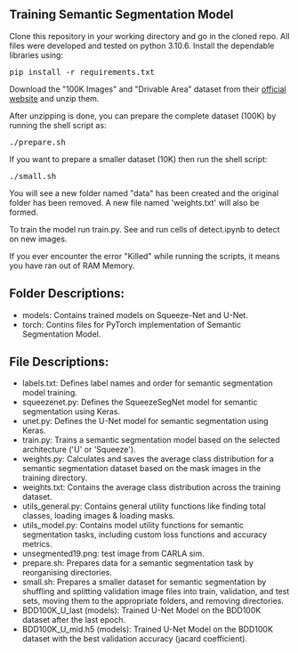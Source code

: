 ## Training Semantic Segmentation Model 

Clone this repository in your working directory and go in the cloned repo.
All files were developed and tested on python 3.10.6. Install the dependable libraries using:

<pre>
pip install -r requirements.txt
</pre>

Download the "100K Images" and "Drivable Area" dataset from their [official website](https://www.vis.xyz/bdd100k/) and unzip them.

After unzipping is done, you can prepare the complete dataset (100K) by running the shell script as:
<pre>
./prepare.sh 
</pre>

If you want to prepare a smaller dataset (10K) then run the shell script:
<pre>
./small.sh 
</pre>

You will see a new folder named "data" has been created and the original folder has been removed. A new file named 'weights.txt' will also be formed.

To train the model run train.py.
See and run cells of detect.ipynb to detect on new images.

If you ever encounter the error "Killed" while running the scripts, it means you have ran out of RAM Memory.

## Folder Descriptions:
- models: Contains trained models on Squeeze-Net and U-Net.
- torch: Contins files for PyTorch implementation of Semantic Segmentation Model. 

## File Descriptions:
- labels.txt: Defines label names and order for semantic segmentation model training.
- squeezenet.py: Defines the SqueezeSegNet model for semantic segmentation using Keras.
- unet.py: Defines the U-Net model for semantic segmentation using Keras.
- train.py: Trains a semantic segmentation model based on the selected architecture ('U' or 'Squeeze').
- weights.py: Calculates and saves the average class distribution for a semantic segmentation dataset based on the mask images in the training directory.
- weights.txt: Contains the average class distribution across the training dataset.
- utils_general.py: Contains general utility functions like finding total classes, loading images & loading masks.
- utils_model.py: Contains model utility functions for semantic segmentation tasks, including custom loss functions and accuracy metrics.
- unsegmented19.png: test image from CARLA sim.
- prepare.sh: Prepares data for a semantic segmentation task by reorganising directories.
- small.sh: Prepares a smaller dataset for semantic segmentation by shuffling and splitting validation image files into train, validation, and test sets, moving them to the appropriate folders, and removing directories.
- BDD100K_U_last (models): Trained U-Net Model on the BDD100K dataset after the last epoch.
- BDD100K_U_mid.h5 (models): Trained U-Net Model on the BDD100K dataset with the best validation accuracy (jacard coefficient).
